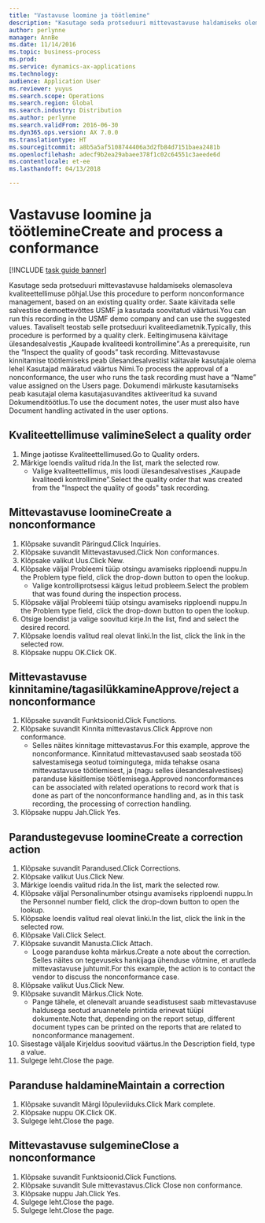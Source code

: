 ```yaml
---
title: "Vastavuse loomine ja töötlemine"
description: "Kasutage seda protseduuri mittevastavuse haldamiseks olemasoleva kvaliteettellimuse põhjal."
author: perlynne
manager: AnnBe
ms.date: 11/14/2016
ms.topic: business-process
ms.prod: 
ms.service: dynamics-ax-applications
ms.technology: 
audience: Application User
ms.reviewer: yuyus
ms.search.scope: Operations
ms.search.region: Global
ms.search.industry: Distribution
ms.author: perlynne
ms.search.validFrom: 2016-06-30
ms.dyn365.ops.version: AX 7.0.0
ms.translationtype: HT
ms.sourcegitcommit: a8b5a5af5108744406a3d2fb84d7151baea2481b
ms.openlocfilehash: adecf9b2ea29abaee378f1c02c64551c3aeede6d
ms.contentlocale: et-ee
ms.lasthandoff: 04/13/2018

---
```

# <a name="create-and-process-a-conformance"></a><span data-ttu-id="f3bfc-103">Vastavuse loomine ja töötlemine</span><span class="sxs-lookup"><span data-stu-id="f3bfc-103">Create and process a conformance</span></span>

[!INCLUDE [task guide banner](../../includes/task-guide-banner.md)]

<span data-ttu-id="f3bfc-104">Kasutage seda protseduuri mittevastavuse haldamiseks olemasoleva kvaliteettellimuse põhjal.</span><span class="sxs-lookup"><span data-stu-id="f3bfc-104">Use this procedure to perform nonconformance management, based on an existing quality order.</span></span> <span data-ttu-id="f3bfc-105">Saate käivitada selle salvestise demoettevõttes USMF ja kasutada soovitatud väärtusi.</span><span class="sxs-lookup"><span data-stu-id="f3bfc-105">You can run this recording in the USMF demo company and can use the suggested values.</span></span> <span data-ttu-id="f3bfc-106">Tavaliselt teostab selle protseduuri kvaliteediametnik.</span><span class="sxs-lookup"><span data-stu-id="f3bfc-106">Typically, this procedure is performed by a quality clerk.</span></span>  <span data-ttu-id="f3bfc-107">Eeltingimusena käivitage ülesandesalvestis „Kaupade kvaliteedi kontrollimine”.</span><span class="sxs-lookup"><span data-stu-id="f3bfc-107">As a prerequisite, run the “Inspect the quality of goods” task recording.</span></span> <span data-ttu-id="f3bfc-108">Mittevastavuse kinnitamise töötlemiseks peab ülesandesalvestist käitavale kasutajale olema lehel Kasutajad määratud väärtus Nimi.</span><span class="sxs-lookup"><span data-stu-id="f3bfc-108">To process the approval of a nonconformance, the user who runs the task recording must have a “Name” value assigned on the Users page.</span></span> <span data-ttu-id="f3bfc-109">Dokumendi märkuste kasutamiseks peab kasutajal olema kasutajasuvandites aktiveeritud ka suvand Dokumenditöötlus.</span><span class="sxs-lookup"><span data-stu-id="f3bfc-109">To use the document notes, the user must also have Document handling activated in the user options.</span></span>


## <a name="select-a-quality-order"></a><span data-ttu-id="f3bfc-110">Kvaliteettellimuse valimine</span><span class="sxs-lookup"><span data-stu-id="f3bfc-110">Select a quality order</span></span>
1. <span data-ttu-id="f3bfc-111">Minge jaotisse Kvaliteettellimused.</span><span class="sxs-lookup"><span data-stu-id="f3bfc-111">Go to Quality orders.</span></span>
2. <span data-ttu-id="f3bfc-112">Märkige loendis valitud rida.</span><span class="sxs-lookup"><span data-stu-id="f3bfc-112">In the list, mark the selected row.</span></span>
    * <span data-ttu-id="f3bfc-113">Valige kvaliteettellimus, mis loodi ülesandesalvestises „Kaupade kvaliteedi kontrollimine”.</span><span class="sxs-lookup"><span data-stu-id="f3bfc-113">Select the quality order that was created from the "Inspect the quality of goods" task recording.</span></span>  

## <a name="create-a-nonconformance"></a><span data-ttu-id="f3bfc-114">Mittevastavuse loomine</span><span class="sxs-lookup"><span data-stu-id="f3bfc-114">Create a nonconformance</span></span>
1. <span data-ttu-id="f3bfc-115">Klõpsake suvandit Päringud.</span><span class="sxs-lookup"><span data-stu-id="f3bfc-115">Click Inquiries.</span></span>
2. <span data-ttu-id="f3bfc-116">Klõpsake suvandit Mittevastavused.</span><span class="sxs-lookup"><span data-stu-id="f3bfc-116">Click Non conformances.</span></span>
3. <span data-ttu-id="f3bfc-117">Klõpsake valikut Uus.</span><span class="sxs-lookup"><span data-stu-id="f3bfc-117">Click New.</span></span>
4. <span data-ttu-id="f3bfc-118">Klõpsake väljal Probleemi tüüp otsingu avamiseks ripploendi nuppu.</span><span class="sxs-lookup"><span data-stu-id="f3bfc-118">In the Problem type field, click the drop-down button to open the lookup.</span></span>
    * <span data-ttu-id="f3bfc-119">Valige kontrolliprotsessi käigus leitud probleem.</span><span class="sxs-lookup"><span data-stu-id="f3bfc-119">Select the problem that was found during the inspection process.</span></span>  
5. <span data-ttu-id="f3bfc-120">Klõpsake väljal Probleemi tüüp otsingu avamiseks ripploendi nuppu.</span><span class="sxs-lookup"><span data-stu-id="f3bfc-120">In the Problem type field, click the drop-down button to open the lookup.</span></span>
6. <span data-ttu-id="f3bfc-121">Otsige loendist ja valige soovitud kirje.</span><span class="sxs-lookup"><span data-stu-id="f3bfc-121">In the list, find and select the desired record.</span></span>
7. <span data-ttu-id="f3bfc-122">Klõpsake loendis valitud real olevat linki.</span><span class="sxs-lookup"><span data-stu-id="f3bfc-122">In the list, click the link in the selected row.</span></span>
8. <span data-ttu-id="f3bfc-123">Klõpsake nuppu OK.</span><span class="sxs-lookup"><span data-stu-id="f3bfc-123">Click OK.</span></span>

## <a name="approvereject-a-nonconformance"></a><span data-ttu-id="f3bfc-124">Mittevastavuse kinnitamine/tagasilükkamine</span><span class="sxs-lookup"><span data-stu-id="f3bfc-124">Approve/reject a nonconformance</span></span>
1. <span data-ttu-id="f3bfc-125">Klõpsake suvandit Funktsioonid.</span><span class="sxs-lookup"><span data-stu-id="f3bfc-125">Click Functions.</span></span>
2. <span data-ttu-id="f3bfc-126">Klõpsake suvandit Kinnita mittevastavus.</span><span class="sxs-lookup"><span data-stu-id="f3bfc-126">Click Approve non conformance.</span></span>
    * <span data-ttu-id="f3bfc-127">Selles näites kinnitage mittevastavus.</span><span class="sxs-lookup"><span data-stu-id="f3bfc-127">For this example, approve the nonconformance.</span></span> <span data-ttu-id="f3bfc-128">Kinnitatud mittevastavused saab seostada töö salvestamisega seotud toimingutega, mida tehakse osana mittevastavuse töötlemisest, ja (nagu selles ülesandesalvestises) paranduse käsitlemise töötlemisega.</span><span class="sxs-lookup"><span data-stu-id="f3bfc-128">Approved nonconformances can be associated with related operations to record work that is done as part of the nonconformance handling and, as in this task recording, the processing of correction handling.</span></span>  
3. <span data-ttu-id="f3bfc-129">Klõpsake nuppu Jah.</span><span class="sxs-lookup"><span data-stu-id="f3bfc-129">Click Yes.</span></span>

## <a name="create-a-correction-action"></a><span data-ttu-id="f3bfc-130">Parandustegevuse loomine</span><span class="sxs-lookup"><span data-stu-id="f3bfc-130">Create a correction action</span></span>
1. <span data-ttu-id="f3bfc-131">Klõpsake suvandit Parandused.</span><span class="sxs-lookup"><span data-stu-id="f3bfc-131">Click Corrections.</span></span>
2. <span data-ttu-id="f3bfc-132">Klõpsake valikut Uus.</span><span class="sxs-lookup"><span data-stu-id="f3bfc-132">Click New.</span></span>
3. <span data-ttu-id="f3bfc-133">Märkige loendis valitud rida.</span><span class="sxs-lookup"><span data-stu-id="f3bfc-133">In the list, mark the selected row.</span></span>
4. <span data-ttu-id="f3bfc-134">Klõpsake väljal Personalinumber otsingu avamiseks ripploendi nuppu.</span><span class="sxs-lookup"><span data-stu-id="f3bfc-134">In the Personnel number field, click the drop-down button to open the lookup.</span></span>
5. <span data-ttu-id="f3bfc-135">Klõpsake loendis valitud real olevat linki.</span><span class="sxs-lookup"><span data-stu-id="f3bfc-135">In the list, click the link in the selected row.</span></span>
6. <span data-ttu-id="f3bfc-136">Klõpsake Vali.</span><span class="sxs-lookup"><span data-stu-id="f3bfc-136">Click Select.</span></span>
7. <span data-ttu-id="f3bfc-137">Klõpsake suvandit Manusta.</span><span class="sxs-lookup"><span data-stu-id="f3bfc-137">Click Attach.</span></span>
    * <span data-ttu-id="f3bfc-138">Looge paranduse kohta märkus.</span><span class="sxs-lookup"><span data-stu-id="f3bfc-138">Create a note about the correction.</span></span> <span data-ttu-id="f3bfc-139">Selles näites on tegevuseks hankijaga ühenduse võtmine, et arutleda mittevastavuse juhtumit.</span><span class="sxs-lookup"><span data-stu-id="f3bfc-139">For this example, the action is to contact the vendor to discuss the nonconformance case.</span></span>  
8. <span data-ttu-id="f3bfc-140">Klõpsake valikut Uus.</span><span class="sxs-lookup"><span data-stu-id="f3bfc-140">Click New.</span></span>
9. <span data-ttu-id="f3bfc-141">Klõpsake suvandit Märkus.</span><span class="sxs-lookup"><span data-stu-id="f3bfc-141">Click Note.</span></span>
    * <span data-ttu-id="f3bfc-142">Pange tähele, et olenevalt aruande seadistusest saab mittevastavuse haldusega seotud aruannetele printida erinevat tüüpi dokumente.</span><span class="sxs-lookup"><span data-stu-id="f3bfc-142">Note that, depending on the report setup, different document types can be printed on the reports that are related to nonconformance management.</span></span>  
10. <span data-ttu-id="f3bfc-143">Sisestage väljale Kirjeldus soovitud väärtus.</span><span class="sxs-lookup"><span data-stu-id="f3bfc-143">In the Description field, type a value.</span></span>
11. <span data-ttu-id="f3bfc-144">Sulgege leht.</span><span class="sxs-lookup"><span data-stu-id="f3bfc-144">Close the page.</span></span>

## <a name="maintain-a-correction"></a><span data-ttu-id="f3bfc-145">Paranduse haldamine</span><span class="sxs-lookup"><span data-stu-id="f3bfc-145">Maintain a correction</span></span>
1. <span data-ttu-id="f3bfc-146">Klõpsake suvandit Märgi lõpuleviiduks.</span><span class="sxs-lookup"><span data-stu-id="f3bfc-146">Click Mark complete.</span></span>
2. <span data-ttu-id="f3bfc-147">Klõpsake nuppu OK.</span><span class="sxs-lookup"><span data-stu-id="f3bfc-147">Click OK.</span></span>
3. <span data-ttu-id="f3bfc-148">Sulgege leht.</span><span class="sxs-lookup"><span data-stu-id="f3bfc-148">Close the page.</span></span>

## <a name="close-a-nonconformance"></a><span data-ttu-id="f3bfc-149">Mittevastavuse sulgemine</span><span class="sxs-lookup"><span data-stu-id="f3bfc-149">Close a nonconformance</span></span>
1. <span data-ttu-id="f3bfc-150">Klõpsake suvandit Funktsioonid.</span><span class="sxs-lookup"><span data-stu-id="f3bfc-150">Click Functions.</span></span>
2. <span data-ttu-id="f3bfc-151">Klõpsake suvandit Sule mittevastavus.</span><span class="sxs-lookup"><span data-stu-id="f3bfc-151">Click Close non conformance.</span></span>
3. <span data-ttu-id="f3bfc-152">Klõpsake nuppu Jah.</span><span class="sxs-lookup"><span data-stu-id="f3bfc-152">Click Yes.</span></span>
4. <span data-ttu-id="f3bfc-153">Sulgege leht.</span><span class="sxs-lookup"><span data-stu-id="f3bfc-153">Close the page.</span></span>
5. <span data-ttu-id="f3bfc-154">Sulgege leht.</span><span class="sxs-lookup"><span data-stu-id="f3bfc-154">Close the page.</span></span>


